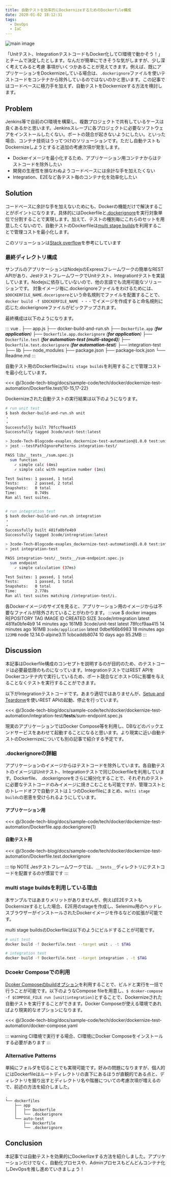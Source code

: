 ```yaml
---
title: 自動テストを効率的にDockernizeするためのDockerfile構成
date: 2020-01-02 18:12:31
tags:
  - DevOps
  - IaC
---
```


![main image](./docker.png)

「Unitテスト、IntegrationテストコードもDocker化してCI環境で動かそう！」とチームで決定したとします。なんだが簡単にできそうな気がしますが、少し深く考えてみると考慮
事項がいくつかあることが見えてきます。例えば、既にアプリケーションをDockernizeしている場合は、`.dockerignore`ファイルを使いテストコードをコンテナから除外しているのではないのかと思います。この記事ではコードベースに極力手を加えず、自動テストをDockernizeする方法を検討します。

## Problem
Jenkins等で自前のCI環境を構築し、複数プロジェクトで共有しているケースは良くあるかと思います。Jenkinsスレーブに各プロジェクトに必要なソフトウェアをインストールしたくない。ポートの競合が起きないようにしたい。といった場合、コンテナ技術はうってつけのソリューションです。ただし自動テストもDockernizeしようとすると追加の考慮次項が発生します。

* Dockerイメージを最小化するため、アプリケーション用コンテナからはテストコードを除外したい
* 開発の生産性を損なわぬようコードべースには余計な手を加えたくない
* Integration、E2Eなど各テスト毎のコンテナ化を効率化したい

<SampleCodeNote />

## Solution
コードベースに余計な手を加えないためにも、Dockerの機能だけで解決することがポイントになります。具体的にはDockerfileと[.dockerignore](https://docs.docker.com/engine/reference/builder/#dockerignore-file)を実行対象単位で分割することで実現します。加えて、テストの種別毎にこれらのセットを用意したくないので、自動テストのDockerfileは[multi stage builds](https://docs.docker.com/develop/develop-images/multistage-build/)を利用することで管理コストを最小化します。

このソリューションは[Stack overflow](https://stackoverflow.com/a/57774684)を参考にしています

### 最終ディレクトリ構成
サンプルのアプリケーションはNodejsのExpressフレームワークの簡単なREST APIがあり、JestテストフレームワークでUnitテスト、Integrationtテストを実装しています。Nodejsに依存していないので、他の言語でも流用可能なソリューションです。
対象イメージ毎に.dockerignoreファイルをわけるためには、`$DOCKERFILE_NAME.docerignore`という命名規則でファイルを配置することで、`docker build -f $DOCKERFILE_NAME ・・・`でイメージを作成すると命名規則に応じた.dockerignoreファイルがピックアップされます。

最終構成は以下のようになります。

::: vue
.
├── app.js
├── docker-build-and-run.sh
├── `Dockerfile.app` _(**for application**)_
├── `Dockerfile.app.dockerignore` _(**for application**)_
├── `Dockerfile.test` _(**for automation-test (multi-staged)**)_
├── `Dockerfile.test.dockerignore` _(**for automation-test**)_
├── integration-test
├── lib
├── node_modules
├── package.json
├── package-lock.json
└── Readme.md
:::

自動テスト用のDockerfileは`multi stage builds`を利用することで管理コストを最小化しています。

<<< @/3code-tech-blog/docs/sample-code/tech/docker/dockernize-test-automation/Dockerfile.test{10-15,17-22}

Dockernizeされた自動テストの実行結果は以下のようになります。
```sh
# run unit test
$ bash docker-build-and-run.sh unit
・
・
Successfully built 78fccf9aa415
Successfully tagged 3code/unit-test:latest

> 3code-Tech-Blogcode-exaples_dockernize-test-automation@1.0.0 test:unit /opt/app
> jest --testPathIgnorePatterns integration-test/

PASS lib/__tests__/sum.spec.js
  sum function
    ✓ simple calc (4ms)
    ✓ simple calc with negative number (1ms)

Test Suites: 1 passed, 1 total
Tests:       2 passed, 2 total
Snapshots:   0 total
Time:        0.749s
Ran all test suites.


# run integration test
$ bash docker-build-and-run.sh integration
・
・
Successfully built 481fa0bfe4b9
Successfully tagged 3code/intregration:latest

> 3code-Tech-Blogcode-exaples_dockernize-test-automation@1.0.0 test:integration /opt/app
> jest integration-test

PASS integration-test/__tests__/sum-endpoint.spec.js
  sum endpoint
    ✓ simple calculation (37ms)

Test Suites: 1 passed, 1 total
Tests:       1 passed, 1 total
Snapshots:   0 total
Time:        2.778s
Ran all test suites matching /integration-test/i.
```

各Dockerイメージのサイズを見ると、アプリケーション用のイメージからは不要なファイルが除外されていることがわかります。
:::vue
$ docker images
REPOSITORY           TAG                  IMAGE ID            CREATED             SIZE
3code/intregration   latest               481fa0bfe4b9        14 minutes ago      161MB
3code/unit-test      latest               78fccf9aa415        14 minutes ago      161MB
`3code/application`     latest               0dbef66b6983        18 minutes ago      `123MB`
node                 12.14.0-alpine3.11   1cbcaddb8074        10 days ago         85.2MB
:::

## Discussion
本記事はDockerfile構成のコンセプトを説明するのが目的のため、<SampleCode/>のテストコードは必要最低限のものになっています。IntegrationテストではREST APIをDockerコンテナ内で実行しているため、ポート競合などホストOSに影響を与えることなくテストを実行することができます。

以下がIntegrationテストコードです。あまり適切ではありませんが、[Setup and Teardonw](https://jestjs.io/docs/ja/setup-teardown)を使いREST APIの起動、停止を行っています。

<<< @/3code-tech-blog/docs/sample-code/tech/docker/dockernize-test-automation/integration-test/__tests__/sum-endpoint.spec.js

現実のアプリケーションではDocker Compose等を利用し、DBなどのバックエンドサービスをあわせて起動することになると思います。より現実に近い自動テストのDockernizeについても別の記事で紹介する予定です。

### .dockerignoreの詳細
アプリケーションのイメージからはテストコードを除外しています。各自動テストのイメージはUnitテスト、Integrationテストで同じDockerfileを利用しています。Dockerfile、 .dockerignoreをさらに細分化することで、それぞれのテストに必要なテストコードのみイメージに焼きこむことも可能ですが、管理コストとのトレードオフで自動テストは１つのDockerfileにまとめ、`multi stage builds`の恩恵を受けられるようにしています。

#### アプリケーション用
<<< @/3code-tech-blog/docs/sample-code/tech/docker/dockernize-test-automation/Dockerfile.app.dockerignore{1}

#### 自動テスト用
<<< @/3code-tech-blog/docs/sample-code/tech/docker/dockernize-test-automation/Dockerfile.test.dockerignore

::: tip NOTE
Jesテストフレームワークでは、`__tests__`ディレクトリにテストコードを配置するのが慣習です
:::

### multi stage buildsを利用している理由
本サンプルではあまりメリットがありませんが、例えばE2EテストもDockernizeするとした場合、E2E用のstageを作成し、Selenimu用のヘッドレスブラウザーがインストールされたDockerイメージを作るなどの拡張が可能です。

multi stage buildsのDockerfileは以下のようにビルドすることが可能です。

```sh
# unit test
docker build -f Dockerfile.test --target unit . -t $TAG

# integration test
docker build -f Dockerfile.test --target integration . -t $TAG
```

### Dcoekr Composeでの利用
[Dcoker Composeのbuildオプション](https://docs.docker.com/compose/compose-file/#build)を利用することで、ビルドと実行を一括で行うことが可能です。以下のようなCompose fileを用意し、`$ dcoker-compose -f $COMPOSE_FILE run [unit|integration]`とすることで、Dockernizeされた自動テストを実行することができます。Docker Composeが使える環境であればより現実的なオプションになります。

<<< @/3code-tech-blog/docs/sample-code/tech/docker/dockernize-test-automation/docker-compose.yaml

::: warning
CI環境で実行する場合、CI環境にDocker Composeをインストールする必要があります
:::

### Alternative Patterns
単純にフォルダを切ることでも実現可能です。好みの問題になりますが、個人的にはDockerfileはルートディレクトリの直下にあるほうが直観的である点と、ディレクトリを掘り出すとディレクトリ名や階層についての考慮次項が増えるので、前述の方法を紹介しました。

```
.
└── dockerfiles
    ├── app
    │   ├── Dockerfile
    │   └── .dockerignore
    └── auto-test
        ├── Dockerfile
        └── .dockerignore
```

## Conclusion
本記事では自動テストを効果的にDockerlizeする方法を紹介しました。アプリケーションだけでなく、自動化プロセスや、Adminプロセスもどんどんコンテナ化しDevOpsを推し進めていきましょう！
